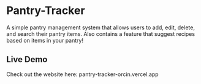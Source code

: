 # Pantry-Tracker
A simple pantry management system that allows users to add, edit, delete, and search their pantry items. Also contains a feature that suggest recipes based on items in your pantry!
## Live Demo
Check out the website here:
pantry-tracker-orcin.vercel.app

